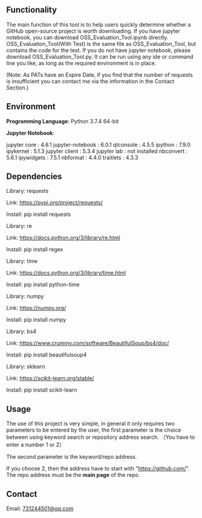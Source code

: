 ## Functionality

The main function of this tool is to help users quickly determine whether a GitHub open-source project is worth downloading.
If you have jupyter notebook, you can download OSS_Evaluation_Tool.ipynb directly.
OSS_Evaluation_Tool(With Test) is the same file as OSS_Evaluation_Tool, but contains the code for the test.
If you do not have jupyter notebook, please download OSS_Evaluation_Tool.py. It can be run using any ide or command line you like, as long as the required environment is in place.

(Note: As PATs have an Expire Date, if you find that the number of requests is insufficient you can contact me via the information in the Contact Section.)

## Environment

**Programming Language**: Python 3.7.4 64-bit

**Jupyter Notebook**:

jupyter core     : 4.6.1
jupyter-notebook : 6.0.1
qtconsole        : 4.5.5
ipython          : 7.9.0
ipykernel        : 5.1.3
jupyter client   : 5.3.4
jupyter lab      : not installed
nbconvert        : 5.6.1
ipywidgets       : 7.5.1
nbformat         : 4.4.0
traitlets        : 4.3.3

## Dependencies

Library: requests

Link: https://pypi.org/project/requests/

Install: pip install requests



Library: re

Link: https://docs.python.org/3/library/re.html

Install: pip install regex



Library: time

Link: https://docs.python.org/3/library/time.html

Install: pip install python-time



Library: numpy 

Link: https://numpy.org/

Install: pip install numpy



Library: bs4 

Link: https://www.crummy.com/software/BeautifulSoup/bs4/doc/

Install: pip install beautifulsoup4



Library: sklearn 

Link: https://scikit-learn.org/stable/

Install: pip install scikit-learn



## Usage

The use of this project is very simple, in general it only requires two parameters to be entered by the user, the first parameter is the choice between using keyword search or repository address search. （You have to enter a number 1 or 2）


The second parameter is the keyword/repo address.


If you choose 2, then the address have to start with "https://github.com/". The repo address must be the **main page** of the repo.



## Contact

Email: 731244501@qq.com
